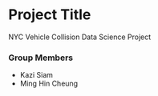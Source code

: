 # Project Title
NYC Vehicle Collision Data Science Project

### Group Members
- Kazi Siam
- Ming Hin Cheung